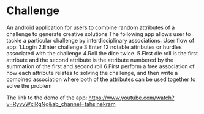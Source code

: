 # Challenge
An android application for users to combine random attributes of a challenge to generate creative solutions
The following app allows user to tackle a particular challenge by interdisciplinary associations. User flow of app:
1.Login
2.Enter challenge
3.Enter 12 notable attributes or hurdles associated with the challenge
4.Roll the dice twice.
5.First die roll is the first attribute and the second attribute is the attribute numbered by the summation of the first and second roll
6.First perform a free association of how each attribute relates to solving the challenge, and then write a combined association where both of the attributes can be used
together to solve the problem

The link to the demo of the app:
https://www.youtube.com/watch?v=RyvvWxlRgNg&ab_channel=tahsinekram
